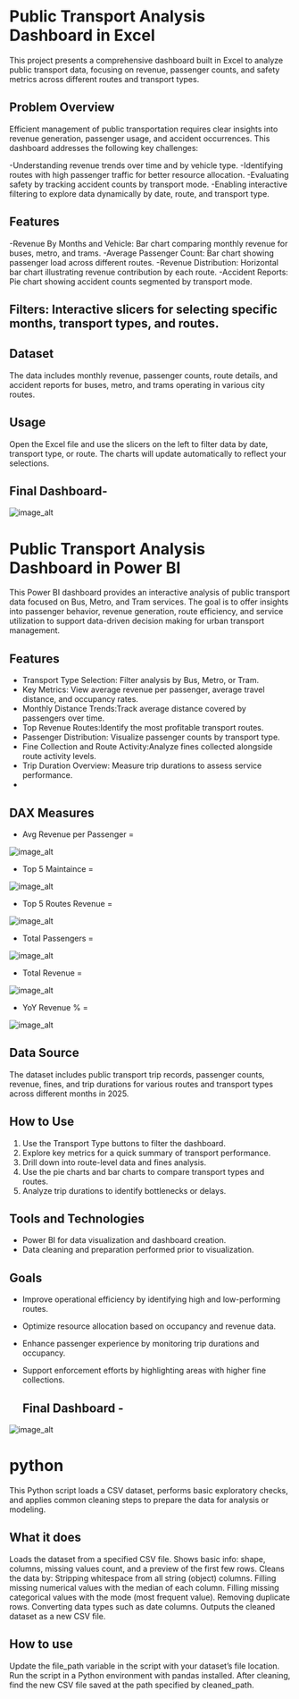 
# Public Transport Analysis Dashboard in Excel

This project presents a comprehensive dashboard built in Excel to analyze public transport data, focusing on revenue, passenger counts, and safety metrics across different routes and transport types.

## Problem Overview
Efficient management of public transportation requires clear insights into revenue generation, passenger usage, and accident occurrences. This dashboard addresses the following key challenges:

-Understanding revenue trends over time and by vehicle type.
-Identifying routes with high passenger traffic for better resource allocation.
-Evaluating safety by tracking accident counts by transport mode.
-Enabling interactive filtering to explore data dynamically by date, route, and transport type.

## Features
-Revenue By Months and Vehicle: Bar chart comparing monthly revenue for buses, metro, and trams.
-Average Passenger Count: Bar chart showing passenger load across different routes.
-Revenue Distribution: Horizontal bar chart illustrating revenue contribution by each route.
-Accident Reports: Pie chart showing accident counts segmented by transport mode.

## Filters: Interactive slicers for selecting specific months, transport types, and routes.

## Dataset
The data includes monthly revenue, passenger counts, route details, and accident reports for buses, metro, and trams operating in various city routes.

## Usage
Open the Excel file and use the slicers on the left to filter data by date, transport type, or route. The charts will update automatically to reflect your selections.

## Final Dashboard-
 ![image_alt](https://github.com/Aishwarya-HN/Public-Transport-Analysis-/blob/164e3a847e1e35d312a04ec381d61c0d6719d1c2/Screenshot%202025-08-11%20110157.png)

# Public Transport Analysis Dashboard in Power BI

This Power BI dashboard provides an interactive analysis of public transport data focused on Bus, Metro, and Tram services. The goal is to offer insights into passenger behavior, revenue generation, route efficiency, and service utilization to support data-driven decision making for urban transport management.

 ## Features

- Transport Type Selection: Filter analysis by Bus, Metro, or Tram.
- Key Metrics: View average revenue per passenger, average travel distance, and occupancy rates.
- Monthly Distance Trends:Track average distance covered by passengers over time.
- Top Revenue Routes:Identify the most profitable transport routes.
- Passenger Distribution: Visualize passenger counts by transport type.
- Fine Collection and Route Activity:Analyze fines collected alongside route activity levels.
- Trip Duration Overview: Measure trip durations to assess service performance.
- 
## DAX Measures
- Avg Revenue per Passenger =
 
 ![image_alt](https://github.com/Aishwarya-HN/Public-Transport-Analysis-/blob/1a566cf34d7be41c89e6301db2724990e8a22f80/Screenshot%202025-08-11%20103728.png)

- Top 5 Maintaince =
  
 ![image_alt](https://github.com/Aishwarya-HN/Public-Transport-Analysis-/blob/f2a79b0c77aefd5b0ebfea32a986b9e9c9b1914f/Screenshot%202025-08-11%20103753.png)

- Top 5 Routes Revenue =
  
![image_alt]( https://github.com/Aishwarya-HN/Public-Transport-Analysis-/blob/f2a79b0c77aefd5b0ebfea32a986b9e9c9b1914f/Screenshot%202025-08-11%20103804.png)

- Total Passengers =
  
 ![image_alt](https://github.com/Aishwarya-HN/Public-Transport-Analysis-/blob/f2a79b0c77aefd5b0ebfea32a986b9e9c9b1914f/Screenshot%202025-08-11%20103829.png)

- Total Revenue =
  
 ![image_alt](https://github.com/Aishwarya-HN/Public-Transport-Analysis-/blob/f2a79b0c77aefd5b0ebfea32a986b9e9c9b1914f/Screenshot%202025-08-11%20103838.png)

- YoY Revenue % =
  
![image_alt]( https://github.com/Aishwarya-HN/Public-Transport-Analysis-/blob/f2a79b0c77aefd5b0ebfea32a986b9e9c9b1914f/Screenshot%202025-08-11%20103856.png)

## Data Source

The dataset includes public transport trip records, passenger counts, revenue, fines, and trip durations for various routes and transport types across different months in 2025.

## How to Use

1. Use the Transport Type buttons to filter the dashboard.
2. Explore key metrics for a quick summary of transport performance.
3. Drill down into route-level data and fines analysis.
4. Use the pie charts and bar charts to compare transport types and routes.
5. Analyze trip durations to identify bottlenecks or delays.

## Tools and Technologies

- Power BI for data visualization and dashboard creation.
- Data cleaning and preparation performed prior to visualization.

## Goals

- Improve operational efficiency by identifying high and low-performing routes.
- Optimize resource allocation based on occupancy and revenue data.
- Enhance passenger experience by monitoring trip durations and occupancy.
- Support enforcement efforts by highlighting areas with higher fine collections.

  ## Final Dashboard -
  
 ![image_alt](https://github.com/Aishwarya-HN/Public-Transport-Analysis-/blob/164e3a847e1e35d312a04ec381d61c0d6719d1c2/Screenshot%202025-08-11%20105934.png)



# python
This Python script loads a CSV dataset, performs basic exploratory checks, and applies common cleaning steps to prepare the data for analysis or modeling.

## What it does
Loads the dataset from a specified CSV file.
Shows basic info: shape, columns, missing values count, and a preview of the first few rows.
Cleans the data by:
Stripping whitespace from all string (object) columns.
Filling missing numerical values with the median of each column.
Filling missing categorical values with the mode (most frequent value).
Removing duplicate rows.
Converting data types such as date columns.
Outputs the cleaned dataset as a new CSV file.

## How to use
Update the file_path variable in the script with your dataset’s file location.
Run the script in a Python environment with pandas installed.
After cleaning, find the new CSV file saved at the path specified by cleaned_path.




